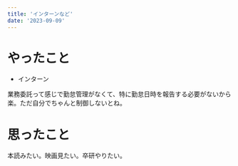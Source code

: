 ```yaml
---
title: 'インターンなど'
date: '2023-09-09'
---
```


# やったこと

- インターン

業務委託って感じで勤怠管理がなくて、特に勤怠日時を報告する必要がないから楽。ただ自分でちゃんと制御しないとね。


# 思ったこと


本読みたい。映画見たい。卒研やりたい。

